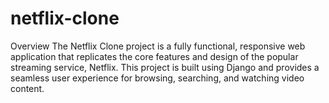 # netflix-clone
Overview The Netflix Clone project is a fully functional, responsive web application that replicates the core features and design of the popular streaming service, Netflix. This project is built using Django and provides a seamless user experience for browsing, searching, and watching video content.
